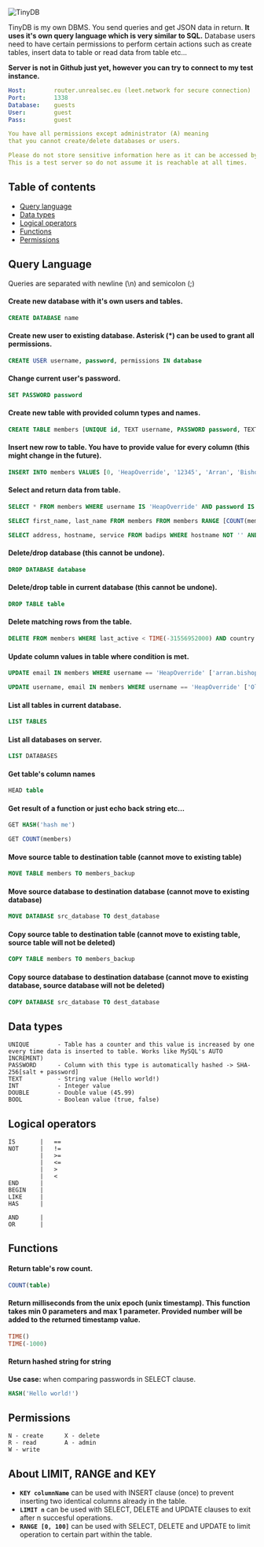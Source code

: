 ![TinyDB](https://i.ibb.co/dJFcpMT/tinydb3.png)

TinyDB is my own DBMS. You send queries and get JSON data in return. 
**It uses it's own query language which is very similar to SQL.** 
Database users need to have certain permissions to perform certain actions such as create tables, 
insert data to table or read data from table etc...

**Server is not in Github just yet, however you can try to connect to my test instance.**
```yaml
Host:        router.unrealsec.eu (leet.network for secure connection)
Port:        1338
Database:    guests
User:        guest
Pass:        guest

You have all permissions except administrator (A) meaning 
that you cannot create/delete databases or users.

Please do not store sensitive information here as it can be accessed by another user!
This is a test server so do not assume it is reachable at all times.
```

## Table of contents
- [Query language](#query-language)
- [Data types](#data-types)
- [Logical operators](#logical-operators)
- [Functions](#functions)
- [Permissions](#permissions)

## Query Language
Queries are separated with newline (\n) and semicolon (;)

#### Create new database with it's own users and tables.
```sql
CREATE DATABASE name
```
#### Create new user to existing database. Asterisk (\*) can be used to grant all permissions.
```sql
CREATE USER username, password, permissions IN database
```
#### Change current user's password.
```sql
SET PASSWORD password
```
#### Create new table with provided column types and names.
```sql
CREATE TABLE members [UNIQUE id, TEXT username, PASSWORD password, TEXT first_name, TEXT last_name, LONG member_since]
```
#### Insert new row to table. You have to provide value for every column (this might change in the future).
```sql
INSERT INTO members VALUES [0, 'HeapOverride', '12345', 'Arran', 'Bishop', 1587076575533] KEY username
```
#### Select and return data from table.
```sql
SELECT * FROM members WHERE username IS 'HeapOverride' AND password IS HASH('12345') LIMIT 1

SELECT first_name, last_name FROM members FROM members RANGE [COUNT(members, -25), COUNT(members)]

SELECT address, hostname, service FROM badips WHERE hostname NOT '' AND service NOT '' AND hostname LIKE 'vodafone' ORDER BY hostname ASC LIMIT 100
```
#### Delete/drop database (this cannot be undone).
```sql
DROP DATABASE database
```
#### Delete/drop table in current database (this cannot be undone).
```sql
DROP TABLE table
```
#### Delete matching rows from the table.
```sql
DELETE FROM members WHERE last_active < TIME(-31556952000) AND country NOT 'Finland'
```
#### Update column values in table where condition is met.
```sql
UPDATE email IN members WHERE username == 'HeapOverride' ['arran.bishop89@aol.com'] LIMIT 1

UPDATE username, email IN members WHERE username == 'HeapOverride' ['Old name is boring', 'arran.bishop89@aol.com'] LIMIT 1
```
#### List all tables in current database.
```sql
LIST TABLES
```
#### List all databases on server.
```sql
LIST DATABASES
```
#### Get table's column names
```sql
HEAD table
```
#### Get result of a function or just echo back string etc...
```sql
GET HASH('hash me')

GET COUNT(members)
```
#### Move source table to destination table (cannot move to existing table)
```sql
MOVE TABLE members TO members_backup
```
#### Move source database to destination database (cannot move to existing database)
```sql
MOVE DATABASE src_database TO dest_database
```
#### Copy source table to destination table (cannot move to existing table, source table will not be deleted)
```sql
COPY TABLE members TO members_backup
```
#### Copy source database to destination database (cannot move to existing database, source database will not be deleted)
```sql
COPY DATABASE src_database TO dest_database
```

## Data types
```
UNIQUE        - Table has a counter and this value is increased by one every time data is inserted to table. Works like MySQL's AUTO INCREMENT)
PASSWORD      - Column with this type is automatically hashed -> SHA-256[salt + password]
TEXT          - String value (Hello world!)
INT           - Integer value
DOUBLE        - Double value (45.99)
BOOL          - Boolean value (true, false)
```

## Logical operators
```
IS       |   ==
NOT      |   !=
         |   >=
         |   <=
         |   >
         |   <
END      |   
BEGIN    |   
LIKE     |   
HAS      |   

AND      |   
OR       |
```

## Functions

#### Return table's row count.
```sql
COUNT(table)
```
#### Return milliseconds from the unix epoch (unix timestamp). This function takes min 0 parameters and max 1 parameter. Provided number will be added to the returned timestamp value.
```sql
TIME()
TIME(-1000)
```
#### Return hashed string for string
**Use case:** when comparing passwords in SELECT clause.
```sql
HASH('Hello world!')
```

## Permissions
```
N - create      X - delete
R - read        A - admin
W - write
```

## About LIMIT, RANGE and KEY
- **``KEY columnName``** can be used with INSERT clause (once) to prevent inserting two identical columns already in the table.
- **``LIMIT n``** can be used with SELECT, DELETE and UPDATE clauses to exit after n succesful operations.
- **``RANGE [0, 100]``** can be used with SELECT, DELETE and UPDATE to limit operation to certain part within the table.
